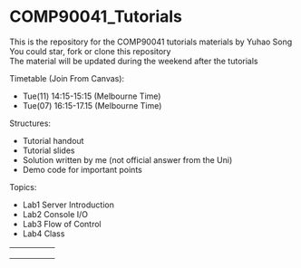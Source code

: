 # COMP90041_Tutorials
This is the repository for the COMP90041 tutorials materials by Yuhao Song  
You could star, fork or clone this repository  
The material will be updated during the weekend after the tutorials  

Timetable (Join From Canvas):
  * Tue(11) 14:15-15:15 (Melbourne Time)
  * Tue(07) 16:15-17.15 (Melbourne Time)
  

Structures:
  * Tutorial handout
  * Tutorial slides
  * Solution written by me (not official answer from the Uni)
  * Demo code for important points
 
Topics:
 * Lab1 Server Introduction
 * Lab2 Console I/O
 * Lab3 Flow of Control
 * Lab4 Class
   
   
|   |   |   |   |   |
|---|---|---|---|---|
|   |   |   |   |   |
|   |   |   |   |   |
|   |   |   |   |   |
